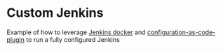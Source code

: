 # Custom Jenkins

Example of how to leverage [Jenkins docker](https://github.com/jenkinsci/docker/blob/master/README.md) and [configuration-as-code-plugin](https://github.com/jenkinsci/configuration-as-code-plugin) to run a fully configured Jenkins